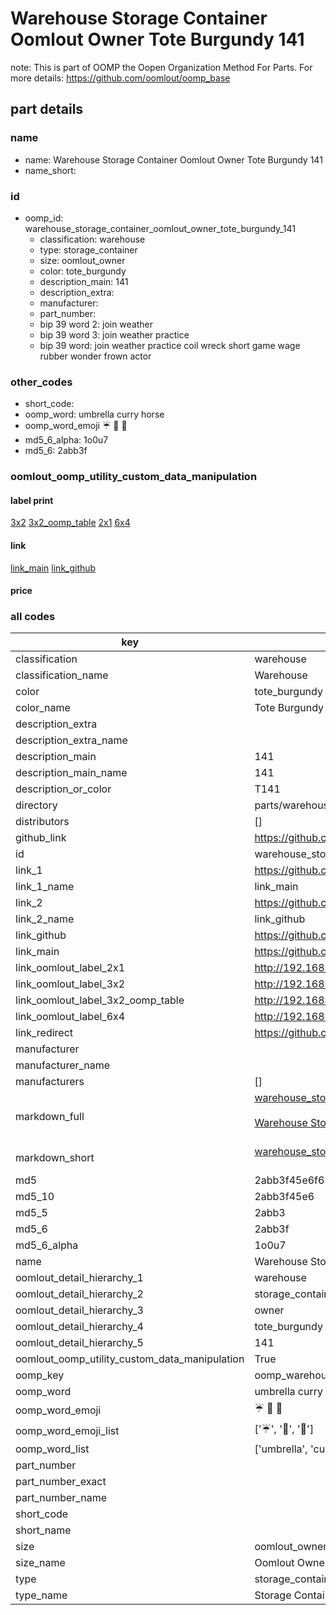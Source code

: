 # Warehouse Storage Container Oomlout Owner Tote Burgundy 141  

note: This is part of OOMP the Oopen Organization Method For Parts. For more details: https://github.com/oomlout/oomp_base

##  part details
  







### name
* name: Warehouse Storage Container Oomlout Owner Tote Burgundy 141
* name_short: 
### id
* oomp_id: warehouse_storage_container_oomlout_owner_tote_burgundy_141
  * classification: warehouse
  * type: storage_container
  * size: oomlout_owner
  * color: tote_burgundy
  * description_main: 141
  * description_extra: 
  * manufacturer: 
  * part_number: 
  * bip 39 word 2: join weather
  * bip 39 word 3: join weather practice
  * bip 39 word: join weather practice coil wreck short game wage rubber wonder frown actor

### other_codes
* short_code: 
* oomp_word: umbrella curry horse
* oomp_word_emoji :umbrella: :curry: :horse:
* md5_6_alpha: 1o0u7
* md5_6: 2abb3f






### oomlout_oomp_utility_custom_data_manipulation
#### label print
[3x2](http://192.168.1.245:1112/?label=oomp%201o0u7)
[3x2_oomp_table](http://192.168.1.108:1112/?label=oomp%201o0u7)
[2x1](http://192.168.1.242:1112/?label=oomp%201o0u7)
[6x4](http://192.168.1.55:1112/?label=oomp%201o0u7)    

#### link

[link_main](https://github.com/oomlout/oomlout_oomp_version_1_messy/tree/main/parts/warehouse_storage_container_oomlout_owner_tote_burgundy_141) [link_github](https://github.com/oomlout/oomlout_oomp_version_1_messy/tree/main/parts/warehouse_storage_container_oomlout_owner_tote_burgundy_141)                             

#### price







### all codes 
| key | value |  
| --- | --- |  
| classification | warehouse |  
| classification_name | Warehouse |  
| color | tote_burgundy |  
| color_name | Tote Burgundy |  
| description_extra |  |  
| description_extra_name |  |  
| description_main | 141 |  
| description_main_name | 141 |  
| description_or_color | T141 |  
| directory | parts/warehouse_storage_container_oomlout_owner_tote_burgundy_141 |  
| distributors | [] |  
| github_link | https://github.com/oomlout/oomlout_oomp_part_src/tree/main/parts/warehouse_storage_container_oomlout_owner_tote_burgundy_141 |  
| id | warehouse_storage_container_oomlout_owner_tote_burgundy_141 |  
| link_1 | https://github.com/oomlout/oomlout_oomp_version_1_messy/tree/main/parts/warehouse_storage_container_oomlout_owner_tote_burgundy_141 |  
| link_1_name | link_main |  
| link_2 | https://github.com/oomlout/oomlout_oomp_version_1_messy/tree/main/parts/warehouse_storage_container_oomlout_owner_tote_burgundy_141 |  
| link_2_name | link_github |  
| link_github | https://github.com/oomlout/oomlout_oomp_version_1_messy/tree/main/parts/warehouse_storage_container_oomlout_owner_tote_burgundy_141 |  
| link_main | https://github.com/oomlout/oomlout_oomp_version_1_messy/tree/main/parts/warehouse_storage_container_oomlout_owner_tote_burgundy_141 |  
| link_oomlout_label_2x1 | http://192.168.1.242:1112/?label=oomp%201o0u7 |  
| link_oomlout_label_3x2 | http://192.168.1.245:1112/?label=oomp%201o0u7 |  
| link_oomlout_label_3x2_oomp_table | http://192.168.1.108:1112/?label=oomp%201o0u7 |  
| link_oomlout_label_6x4 | http://192.168.1.55:1112/?label=oomp%201o0u7 |  
| link_redirect | https://github.com/oomlout/oomlout_oomp_version_1_messy/tree/main/parts/warehouse_storage_container_oomlout_owner_tote_burgundy_141 |  
| manufacturer |  |  
| manufacturer_name |  |  
| manufacturers | [] |  
| markdown_full | [warehouse_storage_container_oomlout_owner_tote_burgundy_141](none)<br>[](none)<br>[Warehouse Storage Container Oomlout Owner Tote Burgundy 141](none)<br><br> |  
| markdown_short | [warehouse_storage_container_oomlout_owner_tote_burgundy_141](none)<br><br> |  
| md5 | 2abb3f45e6f62be71b7f12d552fe2bc1 |  
| md5_10 | 2abb3f45e6 |  
| md5_5 | 2abb3 |  
| md5_6 | 2abb3f |  
| md5_6_alpha | 1o0u7 |  
| name | Warehouse Storage Container Oomlout Owner Tote Burgundy 141 |  
| oomlout_detail_hierarchy_1 | warehouse |  
| oomlout_detail_hierarchy_2 | storage_container |  
| oomlout_detail_hierarchy_3 | owner |  
| oomlout_detail_hierarchy_4 | tote_burgundy |  
| oomlout_detail_hierarchy_5 | 141 |  
| oomlout_oomp_utility_custom_data_manipulation | True |  
| oomp_key | oomp_warehouse_storage_container_oomlout_owner_tote_burgundy_141 |  
| oomp_word | umbrella curry horse |  
| oomp_word_emoji | :umbrella: :curry: :horse: |  
| oomp_word_emoji_list | [':umbrella:', ':curry:', ':horse:'] |  
| oomp_word_list | ['umbrella', 'curry', 'horse'] |  
| part_number |  |  
| part_number_exact |  |  
| part_number_name |  |  
| short_code |  |  
| short_name |  |  
| size | oomlout_owner |  
| size_name | Oomlout Owner |  
| type | storage_container |  
| type_name | Storage Container |  
